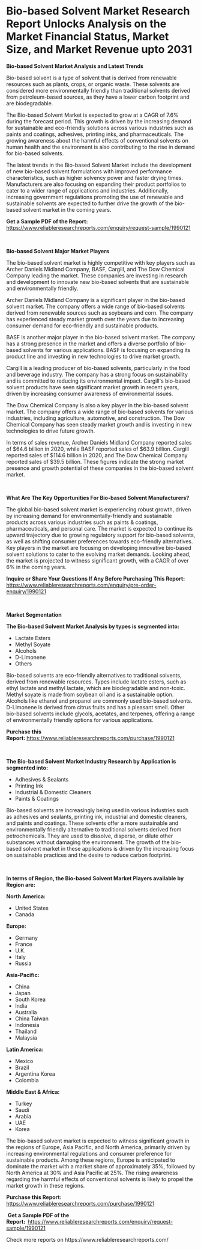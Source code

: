 <p><h1>Bio-based Solvent Market Research Report Unlocks Analysis on the Market Financial Status, Market Size, and Market Revenue upto 2031</h1></p><p><strong>Bio-based Solvent Market Analysis and Latest Trends</strong></p>
<p><p>Bio-based solvent is a type of solvent that is derived from renewable resources such as plants, crops, or organic waste. These solvents are considered more environmentally friendly than traditional solvents derived from petroleum-based sources, as they have a lower carbon footprint and are biodegradable.</p><p>The Bio-based Solvent Market is expected to grow at a CAGR of 7.6% during the forecast period. This growth is driven by the increasing demand for sustainable and eco-friendly solutions across various industries such as paints and coatings, adhesives, printing inks, and pharmaceuticals. The growing awareness about the harmful effects of conventional solvents on human health and the environment is also contributing to the rise in demand for bio-based solvents.</p><p>The latest trends in the Bio-based Solvent Market include the development of new bio-based solvent formulations with improved performance characteristics, such as higher solvency power and faster drying times. Manufacturers are also focusing on expanding their product portfolios to cater to a wider range of applications and industries. Additionally, increasing government regulations promoting the use of renewable and sustainable solvents are expected to further drive the growth of the bio-based solvent market in the coming years.</p></p>
<p><strong>Get a Sample PDF of the Report:&nbsp;</strong> <a href="https://www.reliableresearchreports.com/enquiry/request-sample/1990121">https://www.reliableresearchreports.com/enquiry/request-sample/1990121</a></p>
<p>&nbsp;</p>
<p><strong>Bio-based Solvent Major Market Players</strong></p>
<p><p>The bio-based solvent market is highly competitive with key players such as Archer Daniels Midland Company, BASF, Cargill, and The Dow Chemical Company leading the market. These companies are investing in research and development to innovate new bio-based solvents that are sustainable and environmentally friendly.</p><p>Archer Daniels Midland Company is a significant player in the bio-based solvent market. The company offers a wide range of bio-based solvents derived from renewable sources such as soybeans and corn. The company has experienced steady market growth over the years due to increasing consumer demand for eco-friendly and sustainable products.</p><p>BASF is another major player in the bio-based solvent market. The company has a strong presence in the market and offers a diverse portfolio of bio-based solvents for various applications. BASF is focusing on expanding its product line and investing in new technologies to drive market growth.</p><p>Cargill is a leading producer of bio-based solvents, particularly in the food and beverage industry. The company has a strong focus on sustainability and is committed to reducing its environmental impact. Cargill's bio-based solvent products have seen significant market growth in recent years, driven by increasing consumer awareness of environmental issues.</p><p>The Dow Chemical Company is also a key player in the bio-based solvent market. The company offers a wide range of bio-based solvents for various industries, including agriculture, automotive, and construction. The Dow Chemical Company has seen steady market growth and is investing in new technologies to drive future growth.</p><p>In terms of sales revenue, Archer Daniels Midland Company reported sales of $64.6 billion in 2020, while BASF reported sales of $63.9 billion. Cargill reported sales of $114.6 billion in 2020, and The Dow Chemical Company reported sales of $39.5 billion. These figures indicate the strong market presence and growth potential of these companies in the bio-based solvent market.</p></p>
<p>&nbsp;</p>
<p><strong>What Are The Key Opportunities For Bio-based Solvent Manufacturers?</strong></p>
<p><p>The global bio-based solvent market is experiencing robust growth, driven by increasing demand for environmentally-friendly and sustainable products across various industries such as paints & coatings, pharmaceuticals, and personal care. The market is expected to continue its upward trajectory due to growing regulatory support for bio-based solvents, as well as shifting consumer preferences towards eco-friendly alternatives. Key players in the market are focusing on developing innovative bio-based solvent solutions to cater to the evolving market demands. Looking ahead, the market is projected to witness significant growth, with a CAGR of over 6% in the coming years.</p></p>
<p><strong>Inquire or Share Your Questions If Any Before Purchasing This Report:</strong> <a href="https://www.reliableresearchreports.com/enquiry/pre-order-enquiry/1990121">https://www.reliableresearchreports.com/enquiry/pre-order-enquiry/1990121</a></p>
<p>&nbsp;</p>
<p><strong>Market Segmentation</strong></p>
<p><strong>The Bio-based Solvent Market Analysis by types is segmented into:</strong></p>
<p><ul><li>Lactate Esters</li><li>Methyl Soyate</li><li>Alcohols</li><li>D-Limonene</li><li>Others</li></ul></p>
<p><p>Bio-based solvents are eco-friendly alternatives to traditional solvents, derived from renewable resources. Types include lactate esters, such as ethyl lactate and methyl lactate, which are biodegradable and non-toxic. Methyl soyate is made from soybean oil and is a sustainable option. Alcohols like ethanol and propanol are commonly used bio-based solvents. D-Limonene is derived from citrus fruits and has a pleasant smell. Other bio-based solvents include glycols, acetates, and terpenes, offering a range of environmentally friendly options for various applications.</p></p>
<p><strong>Purchase this Report:&nbsp;</strong><a href="https://www.reliableresearchreports.com/purchase/1990121">https://www.reliableresearchreports.com/purchase/1990121</a></p>
<p>&nbsp;</p>
<p><strong>The Bio-based Solvent Market Industry Research by Application is segmented into:</strong></p>
<p><ul><li>Adhesives & Sealants</li><li>Printing Ink</li><li>Industrial & Domestic Cleaners</li><li>Paints & Coatings</li></ul></p>
<p><p>Bio-based solvents are increasingly being used in various industries such as adhesives and sealants, printing ink, industrial and domestic cleaners, and paints and coatings. These solvents offer a more sustainable and environmentally friendly alternative to traditional solvents derived from petrochemicals. They are used to dissolve, disperse, or dilute other substances without damaging the environment. The growth of the bio-based solvent market in these applications is driven by the increasing focus on sustainable practices and the desire to reduce carbon footprint.</p></p>
<p>&nbsp;</p>
<p><strong>In terms of Region, the Bio-based Solvent Market Players available by Region are:</strong></p>
<p>
    <p> <strong> North America: </strong>
        <ul>
            <li>United States</li>
            <li>Canada</li>
        </ul>
        </p> 
    <p> <strong> Europe: </strong>
        <ul>
            <li>Germany</li>
            <li>France</li>
            <li>U.K.</li>
            <li>Italy</li>
            <li>Russia</li>
        </ul>
        </p> 
    <p> <strong> Asia-Pacific: </strong>
        <ul>
            <li>China</li>
            <li>Japan</li>
            <li>South Korea</li>
            <li>India</li>
            <li>Australia</li>
            <li>China Taiwan</li>
            <li>Indonesia</li>
            <li>Thailand</li>
            <li>Malaysia</li>
        </ul>
        </p> 
    <p> <strong> Latin America: </strong>
        <ul>
            <li>Mexico</li>
            <li>Brazil</li>
            <li>Argentina Korea</li>
            <li>Colombia</li>
        </ul>
        </p> 
    <p> <strong> Middle East & Africa: </strong>
        <ul>
            <li>Turkey</li>
            <li>Saudi</li>
            <li>Arabia</li>
            <li>UAE</li>
            <li>Korea</li>
        </ul>
    </p>
    </p>
<p><p>The bio-based solvent market is expected to witness significant growth in the regions of Europe, Asia Pacific, and North America, primarily driven by increasing environmental regulations and consumer preference for sustainable products. Among these regions, Europe is anticipated to dominate the market with a market share of approximately 35%, followed by North America at 30% and Asia Pacific at 25%. The rising awareness regarding the harmful effects of conventional solvents is likely to propel the market growth in these regions.</p></p>
<p><strong>Purchase this Report: </strong><a href="https://www.reliableresearchreports.com/purchase/1990121">https://www.reliableresearchreports.com/purchase/1990121</a></p>
<p>&nbsp;<strong>Get a Sample PDF of the Report:&nbsp;&nbsp;</strong><a href="https://www.reliableresearchreports.com/enquiry/request-sample/1990121">https://www.reliableresearchreports.com/enquiry/request-sample/1990121</a></p>
<p><strong></strong></p>
<p>Check more reports on https://www.reliableresearchreports.com/</p>